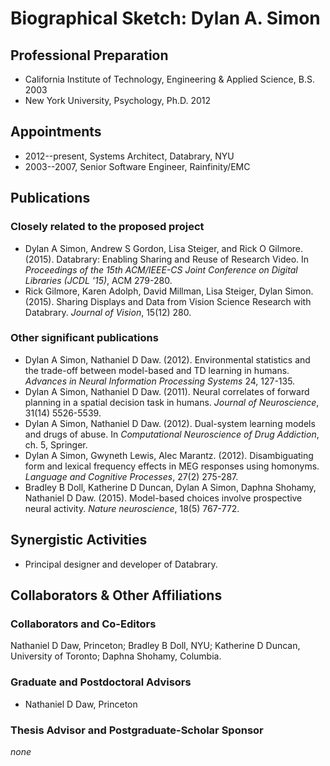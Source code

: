 # Biographical Sketch: Dylan A. Simon

## Professional Preparation

- California Institute of Technology, Engineering & Applied Science, B.S. 2003
- New York University, Psychology, Ph.D. 2012

## Appointments

- 2012--present, Systems Architect, Databrary, NYU
- 2003--2007, Senior Software Engineer, Rainfinity/EMC

## Publications

### Closely related to the proposed project

- Dylan A Simon, Andrew S Gordon, Lisa Steiger, and Rick O Gilmore. (2015). Databrary: Enabling Sharing and Reuse of Research Video. In *Proceedings of the 15th ACM/IEEE-CS Joint Conference on Digital Libraries (JCDL '15)*, ACM 279-280.
- Rick Gilmore, Karen Adolph, David Millman, Lisa Steiger, Dylan Simon. (2015). Sharing Displays and Data from Vision Science Research with Databrary. *Journal of Vision*, 15(12) 280.

### Other significant publications

- Dylan A Simon, Nathaniel D Daw. (2012). Environmental statistics and the trade-off between model-based and TD learning in humans. *Advances in Neural Information Processing Systems* 24, 127-135.
- Dylan A Simon, Nathaniel D Daw. (2011). Neural correlates of forward planning in a spatial decision task in humans. *Journal of Neuroscience*, 31(14) 5526-5539.
- Dylan A Simon, Nathaniel D Daw. (2012). Dual-system learning models and drugs of abuse. In *Computational Neuroscience of Drug Addiction*, ch. 5, Springer.
- Dylan A Simon, Gwyneth Lewis, Alec Marantz. (2012). Disambiguating form and lexical frequency effects in MEG responses using homonyms. *Language and Cognitive Processes*, 27(2) 275-287.
- Bradley B Doll, Katherine D Duncan, Dylan A Simon, Daphna Shohamy, Nathaniel D Daw. (2015). Model-based choices involve prospective neural activity. *Nature neuroscience*, 18(5) 767-772.

## Synergistic Activities

- Principal designer and developer of Databrary.

## Collaborators & Other Affiliations

### Collaborators and Co-Editors

Nathaniel D Daw, Princeton; Bradley B Doll, NYU; Katherine D Duncan, University of Toronto; Daphna Shohamy, Columbia.

### Graduate and Postdoctoral Advisors

- Nathaniel D Daw, Princeton

### Thesis Advisor and Postgraduate-Scholar Sponsor

*none*
